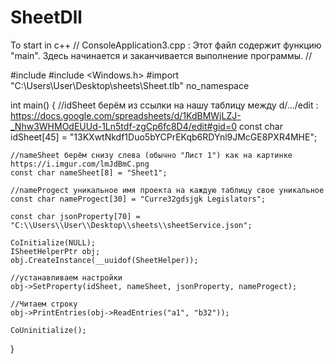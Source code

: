 # SheetDll
To start in c++
// ConsoleApplication3.cpp : Этот файл содержит функцию "main". Здесь начинается и заканчивается выполнение программы.
//

#include <iostream>
#include <Windows.h>
#import "C:\Users\User\Desktop\sheets\Sheet.tlb" no_namespace

int main()
{
    //idSheet берём из ссылки на нашу таблицу между d/.../edit : https://docs.google.com/spreadsheets/d/1KdBMWjLZJ-_Nhw3WHMOdEUUd-1Ln5tdf-zgCp6fc8D4/edit#gid=0
    const char idSheet[45] = "13KXwtNkdf1Duo5bYCPrEKqb6RDYnl9JMcGE8PXR4MHE";

    //nameSheet берём снизу слева (обычно "Лист 1") как на картинке https://i.imgur.com/lmJdBmC.png 
    const char nameSheet[8] = "Sheet1";

    //nameProgect уникальное имя проекта на каждую таблицу свое уникальное
    const char nameProgect[30] = "Curre32gdsjgk Legislators";

    const char jsonProperty[70] = "C:\\Users\\User\\Desktop\\sheets\\sheetService.json";

    CoInitialize(NULL);
    ISheetHelperPtr obj;
    obj.CreateInstance(__uuidof(SheetHelper));

    //устанавливаем настройки 
    obj->SetProperty(idSheet, nameSheet, jsonProperty, nameProgect);

    //Читаем строку 
    obj->PrintEntries(obj->ReadEntries("a1", "b32"));

    CoUninitialize();

}

